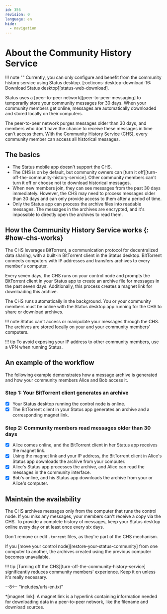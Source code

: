 ```yaml
---
id: 356
revision: 0
language: en
hide:
  - navigation 
---
```


# About the Community History Service

!!! note ""
     Currently, you can only configure and benefit from the community history service using Status desktop. [:octicons-desktop-download-16: Download Status desktop][status-web-download].

Status uses a [peer-to-peer network][peer-to-peer-messaging] to temporarily store your community messages for 30 days. When your community members get online, messages are automatically downloaded and stored locally on their computers.

The peer-to-peer network purges messages older than 30 days, and members who don't have the chance to receive these messages in time can't access them. With the Community History Service (CHS), every community member can access all historical messages.

## The basics

- The Status mobile app doesn't support the CHS.
- The CHS is on by default, but community owners can [turn it off][turn-off-the-community-history-service]. Other community members can't turn it off or choose not to download historical messages.
- When new members join, they can see messages from the past 30 days immediately. However, the CHS may need to process messages older than 30 days and can only provide access to them after a period of time.
- Only the Status app can process the archive files into readable messages. The messages in the archives are encrypted, and it's impossible to directly open the archives to read them.

## How the Community History Service works {: #how-chs-works}

The CHS leverages BitTorrent, a communication protocol for decentralized data sharing, with a built-in BitTorrent client in the Status desktop. BitTorrent connects computers with IP addresses and transfers archives to every member's computer.

Every seven days, the CHS runs on your control node and prompts the BitTorrent client in your Status app to create an archive file for messages in the past seven days. Additionally, this process creates a magnet link for downloading this archive.

The CHS runs automatically in the background. You or your community members must be online with the Status desktop app running for the CHS to share or download archives.

!!! note
    Status can't access or manipulate your messages through the CHS. The archives are stored locally on your and your community members' computers.

!!! tip
    To avoid exposing your IP address to other community members, use a VPN when running Status.

## An example of the workflow

The following example demonstrates how a message archive is generated and how your community members Alice and Bob access it.

### Step 1: Your BitTorrent client generates an archive

- [x] Your Status desktop running the control node is online.
- [x] The BitTorrent client in your Status app generates an archive and a corresponding magnet link.

### Step 2: Community members read messages older than 30 days

- [x] Alice comes online, and the BitTorrent client in her Status app receives the magnet link.
- [x] Using the magnet link and your IP address, the BitTorrent client in Alice's Status app downloads the archive from your computer.
- [x] Alice's Status app processes the archive, and Alice can read the messages in the community interface.
- [x] Bob's online, and his Status app downloads the archive from your or Alice's computer.

## Maintain the availability

The CHS archives messages only from the computer that runs the control node. If you miss any messages, your members can't receive a copy via the CHS. To provide a complete history of messages, keep your Status desktop online every day or at least once every six days.

Don't remove or edit `.torrent` files, as they're part of the CHS mechanism.

If you [move your control node][restore-your-status-community] from one computer to another, the archives created using the previous computer becomes unavailable.

!!! tip
    [Turning off the CHS][turn-off-the-community-history-service] significantly reduces community members' experience. Keep it on unless it's really necessary.

--8<-- "includes/urls-en.txt"

*[magnet link]: A magnet link is a hyperlink containing information needed for downloading data in a peer-to-peer network, like the filename and download sources.
